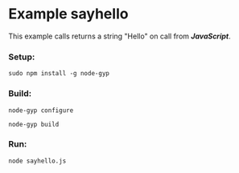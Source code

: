 # Example sayhello 
This example calls returns a string "Hello" on call from ***JavaScript***.<br>

### Setup:
```
sudo npm install -g node-gyp
```

### Build:

```
node-gyp configure
```
```
node-gyp build
```

### Run:

```
node sayhello.js
```
